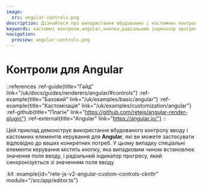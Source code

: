 ```yaml
---
image:
  src: angular-controls.png
description: Дізнайтеся про використання вбудованих і кастомних контролів для Angular. У цьому прикладі представлено кнопку та радіальний індикатор прогресу, які випадковим чином встановлюються та синхронізуються зі значенням поля введення.
keywords: кастомні контроли,angular,кнопка,радіальний індикатор прогресу
navigation:
  preview: angular-controls.png
---
```


# Контроли для Angular

::references
:ref-guide{title="Гайд" link="/uk/docs/guides/renderers/angular/#controls"}
:ref-example{title="Базовий" link="/uk/examples/basic/angular"}
:ref-example{title="Кастомізація" link="/uk/examples/customization/angular"}
:ref-github{title="Плагін" link="https://github.com/retejs/angular-render-plugin"}
:ref-external{title="Angular" link="https://angular.io/"}
::

Цей приклад демонструє використання вбудованого контролу вводу і кастомних елементів керування для **Angular**, які ви можете застосувати відповідно до ваших конкретних потреб. У цьому випадку спеціальні елементи керування містять кнопку, яка випадковим чином встановлює значення поля вводу, і радіальний індикатор прогресу, який синхронізується зі значенням поля вводу

:kit
:example{id="rete-js-v2-angular-custom-controls-cknttr" module="/src/app/editor.ts"}
